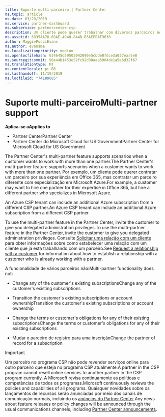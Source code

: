 ```yaml
---
title: Suporte multi-parceiro | Partner Center
ms.topic: article
ms.date: 03/20/2019
ms.service: partner-dashboard
ms.subservice: partnercenter-csp
description: Um cliente pode querer trabalhar com diversos parceiros no programa de Cloud Solution Provider especializados em diferentes serviços.
ms.assetid: 6835AA78-6DAE-4940-844D-B3AEFEAF3630
author: MaggiePucciEvans
ms.author: evansma
ms.localizationpriority: medium
ms.openlocfilehash: 634645d59503042690e5cbde0fdce3a037eaa5e8
ms.sourcegitcommit: 90e44b1453e52fc92d08aaa5904de1a5e6d32f67
ms.translationtype: MT
ms.contentlocale: pt-BR
ms.lasthandoff: 11/19/2019
ms.locfileid: "74189085"
---
```

# <a name="multi-partner-support"></a><span data-ttu-id="b9904-103">Suporte multi-parceiro</span><span class="sxs-lookup"><span data-stu-id="b9904-103">Multi-partner support</span></span>

<span data-ttu-id="b9904-104">**Aplica-se a**</span><span class="sxs-lookup"><span data-stu-id="b9904-104">**Applies to**</span></span>

-  <span data-ttu-id="b9904-105">Partner Center</span><span class="sxs-lookup"><span data-stu-id="b9904-105">Partner Center</span></span>
-  <span data-ttu-id="b9904-106">Partner Center do Microsoft Cloud for US Government</span><span class="sxs-lookup"><span data-stu-id="b9904-106">Partner Center for Microsoft Cloud for US Government</span></span>

<span data-ttu-id="b9904-107">The Partner Center's multi-partner feature supports scenarios when a customer wants to work with more than one partner.</span><span class="sxs-lookup"><span data-stu-id="b9904-107">The Partner Center's multi-partner feature supports scenarios when a customer wants to work with more than one partner.</span></span> <span data-ttu-id="b9904-108">Por exemplo, um cliente pode querer contratar um parceiro por sua experiência em Office 365, mas contratar um parceiro diferente com especialização em Microsoft Azure.</span><span class="sxs-lookup"><span data-stu-id="b9904-108">For example, a customer may want to hire one partner for their expertise in Office 365, but hire a different partner who specializes in Microsoft Azure.</span></span> 

<span data-ttu-id="b9904-109">An Azure CSP tenant can include an additional Azure subscription from a different CSP partner.</span><span class="sxs-lookup"><span data-stu-id="b9904-109">An Azure CSP tenant can include an additional Azure subscription from a different CSP partner.</span></span>

<span data-ttu-id="b9904-110">To use the multi-partner feature in the Partner Center, invite the customer to give you delegated administration privileges.</span><span class="sxs-lookup"><span data-stu-id="b9904-110">To use the multi-partner feature in the Partner Center, invite the customer to give you delegated administration privileges.</span></span> <span data-ttu-id="b9904-111">Consulte [Solicitar uma relação com um cliente](request-a-relationship-with-a-customer.md) para obter informações sobre como estabelecer uma relação com um cliente que já está trabalhando com um parceiro.</span><span class="sxs-lookup"><span data-stu-id="b9904-111">See [Request a relationship with a customer](request-a-relationship-with-a-customer.md) for information about how to establish a relationship with a customer who is already working with a partner.</span></span>

<span data-ttu-id="b9904-112">A funcionalidade de vários parceiros não:</span><span class="sxs-lookup"><span data-stu-id="b9904-112">Multi-partner functionality does not:</span></span>

- <span data-ttu-id="b9904-113">Change any of the customer's existing subscriptions</span><span class="sxs-lookup"><span data-stu-id="b9904-113">Change any of the customer's existing subscriptions</span></span>

- <span data-ttu-id="b9904-114">Transition the customer's existing subscriptions or account ownership</span><span class="sxs-lookup"><span data-stu-id="b9904-114">Transition the customer's existing subscriptions or account ownership</span></span>

- <span data-ttu-id="b9904-115">Change the terms or customer's obligations for any of their existing subscriptions</span><span class="sxs-lookup"><span data-stu-id="b9904-115">Change the terms or customer's obligations for any of their existing subscriptions</span></span>

- <span data-ttu-id="b9904-116">Mudar o parceiro de registro para uma inscrição</span><span class="sxs-lookup"><span data-stu-id="b9904-116">Change the partner of record for a subscription</span></span>

> [!IMPORTANT]  
> <span data-ttu-id="b9904-117">Um parceiro no programa CSP não pode revender serviços online para outro parceiro que esteja no programa CSP atualmente.</span><span class="sxs-lookup"><span data-stu-id="b9904-117">A partner in the CSP program cannot resell online services to another partner in the CSP program currently.</span></span> <span data-ttu-id="b9904-118">A Microsoft revisa continuamente as políticas e competências de todos os programas.</span><span class="sxs-lookup"><span data-stu-id="b9904-118">Microsoft continuously reviews the policies and capabilities of all programs.</span></span> <span data-ttu-id="b9904-119">Quaisquer novidades sobre os lançamentos de recursos serão anunciadas por meio dos canais de comunicação normais, incluindo os [anúncios do Partner Center](https://partner.microsoft.com/pcv/announcements).</span><span class="sxs-lookup"><span data-stu-id="b9904-119">Any news about feature releases or policy changes will be announced through the usual communications channels, including [Partner Center announcements](https://partner.microsoft.com/pcv/announcements).</span></span>







